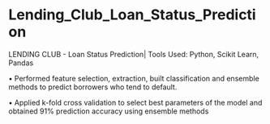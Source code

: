 # Lending_Club_Loan_Status_Prediction

LENDING CLUB - Loan Status Prediction| Tools Used: Python, Scikit Learn, Pandas

•	Performed feature selection, extraction, built classification and ensemble methods to predict borrowers who tend to default.

•	Applied k-fold cross validation to select best parameters of the model and obtained 91% prediction accuracy using ensemble methods
